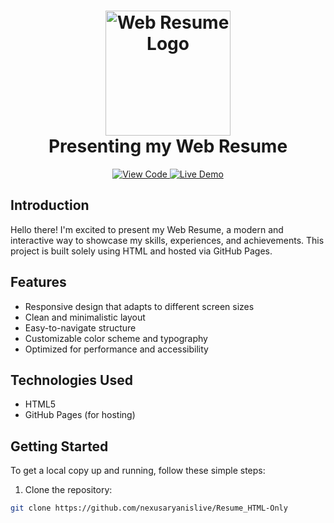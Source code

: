 <h1 align="center">
  <a href="https://nexusaryanislive.github.io/Resume_HTML-Only/">
    <img src="https://github.com/yourusername/Web-Resume/blob/main/images/logo.png?raw=true" alt="Web Resume Logo" width="200">
  </a>
  <br>
  Presenting my Web Resume
</h1>

<p align="center">
  <a href="https://github.com/nexusaryanislive/Resume_HTML-Only/blob/main/index.html">
    <img src="https://img.shields.io/badge/-View%20Code-blue?style=flat-square" alt="View Code">
  </a>
  <a href="https://nexusaryanislive.github.io/Resume_HTML-Only/">
    <img src="https://img.shields.io/badge/-Live%20Demo-green?style=flat-square" alt="Live Demo">
  </a>
</p>

## Introduction

Hello there! I'm excited to present my Web Resume, a modern and interactive way to showcase my skills, experiences, and achievements. This project is built solely using HTML and hosted via GitHub Pages.

## Features

- Responsive design that adapts to different screen sizes
- Clean and minimalistic layout
- Easy-to-navigate structure
- Customizable color scheme and typography
- Optimized for performance and accessibility

## Technologies Used

- HTML5
- GitHub Pages (for hosting)

## Getting Started

To get a local copy up and running, follow these simple steps:

1. Clone the repository:
```bash
git clone https://github.com/nexusaryanislive/Resume_HTML-Only
